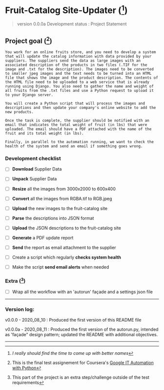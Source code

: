 # Fruit-Catalog Site-Updater ([^0])
> version 0.0.0a
Development status
: Project Statement

## Project goal ([^1])
```
You work for an online fruits store, and you need to develop a system that will update the catalog information with data provided by your suppliers. The suppliers send the data as large images with an associated description of the products in two files (.TIF for the image and .txt for the description). The images need to be converted to smaller jpeg images and the text needs to be turned into an HTML file that shows the image and the product description. The contents of the HTML file need to be uploaded to a web service that is already running using Django. You also need to gather the name and weight of all fruits from the .txt files and use a Python request to upload it to your Django server.

You will create a Python script that will process the images and descriptions and then update your company's online website to add the new products.

Once the task is complete, the supplier should be notified with an email that indicates the total weight of fruit (in lbs) that were uploaded. The email should have a PDF attached with the name of the fruit and its total weight (in lbs).

Finally, in parallel to the automation running, we want to check the health of the system and send an email if something goes wrong.
```

### Development checklist
- [ ] **Download** Supplier Data
- [ ] **Unpack** Supplier Data
- [ ] **Resize** all the images from 3000x2000 to 600x400
- [ ] **Convert** all the images from RGBA.tif to RGB.jpeg
- [ ] **Upload** the new images to the fruit-catalog site
- [ ] **Parse** the descriptions into JSON format
- [ ] **Upload** the JSON descriptions to the fruit-catalog site
- [ ] **Generate** a PDF update report
- [ ] **Send** the report as email attachment to the supplier

- [ ] Create a script which regularly **checks system health**
- [ ] Make the script **send email alerts** when needed

### Extra ([^2])
- [ ] Wrap all the workflow with an 'autorun' façade and a settings json file

---
### Version log:
v0.0.0 - 2020_08_10
: Produced the first version of this README file

v0.0.0a - 2020_08_11
: Produced the first version of the autorun.py, intended as 'façade" design pattern; updated the README with additional objectives.

---
[^0]: *I really should find the time to come up with better names*

[^1]: This is the final test assignement for Coursera's [Google IT Automation with Python](https://www.coursera.org/learn/automating-real-world-tasks-python/home/welcome)

[^2]: This part of the project is an extra step/challenge outside of the test requirements
